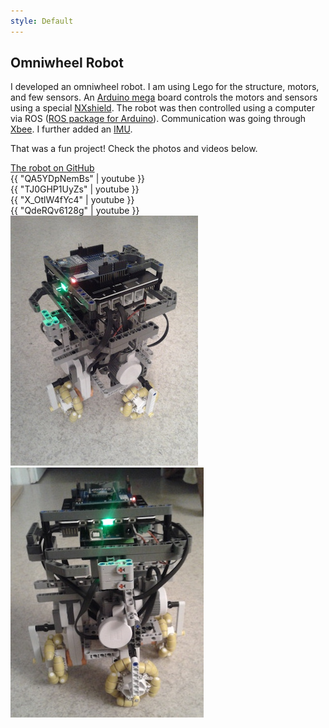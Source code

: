 ```yaml
---
style: Default
---
```


## Omniwheel Robot

I developed an omniwheel robot. I am using Lego for the structure, motors, and few sensors. An [Arduino mega](http://jgrizou.com/projects/omniwheel-robot/ArduinoBoardMega2560) board controls the motors and sensors using a special [NXshield](http://www.generationrobots.com/en/401132-nxshield-m-for-arduino-mega-or-adk-mindsensors.html). The robot was then controlled using a computer via ROS ([ROS package for Arduino](http://wiki.ros.org/rosserial_arduino/Tutorials)). Communication was going through [Xbee](https://www.sparkfun.com/pages/xbee_guide). I further added an [IMU](https://www.sparkfun.com/products/10736).

That was a fun project! Check the photos and videos below.

<a class="btn btn-block btn-github btn-lg center" href="https://github.com/jgrizou/robot_omniwheel" target="_blank">
<i class="fa fa-github"></i> The robot on GitHub
</a>

<div class="grid">
  <div class="media-item media-item--width2"> {{ "QA5YDpNemBs" | youtube }} </div>
  <div class="media-item media-item--width2"> {{ "TJ0GHP1UyZs" | youtube }} </div>
  <div class="media-item media-item--width2"> {{ "X_OtlW4fYc4" | youtube }} </div>
  <div class="media-item media-item--width2"> {{ "QdeRQv6128g" | youtube }} </div>
  <div class="media-item"> <img src="img/front.jpg"> </div>
  <div class="media-item"> <img src="img/side.jpg"> </div>
</div>

<script>
$(window).ready( function() {
  // init Isotope
  var $grid = $('.grid').isotope({
  layoutMode: 'packery',
  itemSelector: '.media-item',
  packery: {
  gutter: 5
  }
  });
});
</script>
